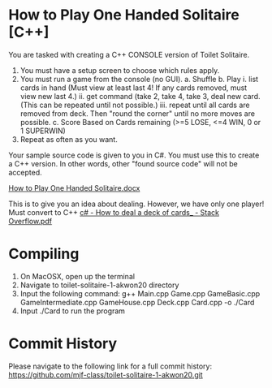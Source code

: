 # How to Play One Handed Solitaire [C++]

You are tasked with creating a C++ CONSOLE version of Toilet Solitaire. 

1. You must have a setup screen to choose which rules apply.
2. You must run a game from the console (no GUI).
   a. Shuffle
   b. Play
       i. list cards in hand (Must view at least last 4! If any cards removed, must view new last 4.)
       ii. get command (take 2, take 4, take 3, deal new card. (This can be repeated until not possible.)
       iii. repeat until all cards are removed from deck. Then "round the corner" until no more moves are possible.
    c. Score Based on Cards remaining (>=5 LOSE, <=4 WIN, 0 or 1 SUPERWIN)
3. Repeat as often as you want.

Your sample source code is given to you in C#. You must use this to create a C++ version. In other words, other "found source code" will not be accepted.

[How to Play One Handed Solitaire.docx](https://github.com/mfindler/Toilet-Solitaire-1/files/10679821/How.to.Play.One.Handed.Solitaire.docx)


This is to give you an idea about dealing. However, we have only one player! Must convert to C++ 
[c# - How to deal a deck of cards_ - Stack Overflow.pdf](https://github.com/mfindler/Toilet-Solitaire-1/files/10679832/c.-.How.to.deal.a.deck.of.cards_.-.Stack.Overflow.pdf)

# Compiling
1. On MacOSX, open up the terminal
2. Navigate to toilet-solitaire-1-akwon20 directory
3. Input the following command: g++ Main.cpp Game.cpp GameBasic.cpp GameIntermediate.cpp GameHouse.cpp Deck.cpp Card.cpp -o ./Card
4. Input ./Card to run the program

# Commit History
Please navigate to the following link for a full commit history:
https://github.com/mjf-class/toilet-solitaire-1-akwon20.git